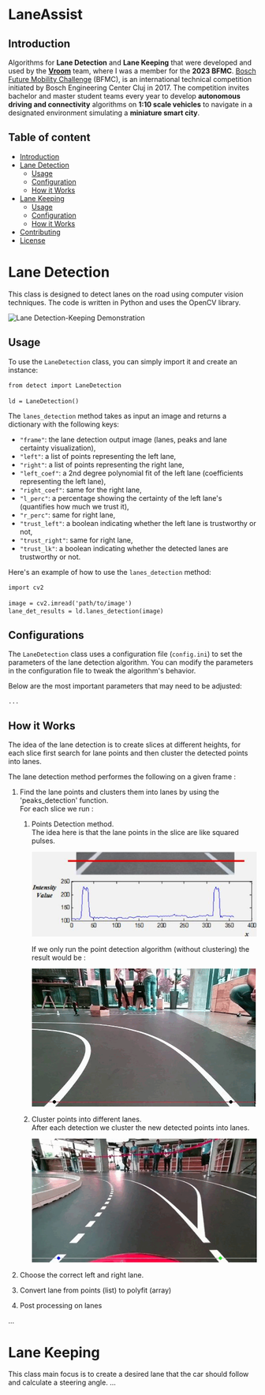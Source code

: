 # LaneAssist

## Introduction
Algorithms for **Lane Detection** and **Lane Keeping** that were developed and used by the **[Vroom](https://vroom.web.auth.gr/)** team, where I was a member for the **2023 BFMC**. [Bosch Future Mobility Challenge](https://boschfuturemobility.com/) (BFMC), is an international technical competition initiated by Bosch Engineering Center Cluj in 2017. 
The competition invites bachelor and master student teams every year to develop **autonomous driving and connectivity** algorithms on **1:10 scale vehicles** to navigate in a designated environment simulating a **miniature smart city**. 



## Table of content
- [Introduction](#introduction)
- [Lane Detection](#lane-detection)
    - [Usage](#usage)
    - [Configuration](#configurations)
    - [How it Works](#how-it-works)
- [Lane Keeping](#lane-detection)
    - [Usage](#usage)
    - [Configuration](#configurations)
    - [How it Works](#how-it-works)
- [Contributing](#contributing)
- [License](#license)



# Lane Detection 
This class is designed to detect lanes on the road using computer vision techniques. The code is written in Python and uses the OpenCV library.

![Lane Detection-Keeping Demonstration](/gifs/result_fast.gif)

## Usage

To use the `LaneDetection` class, you can simply import it and create an instance:
```
from detect import LaneDetection

ld = LaneDetection()
```
The `lanes_detection` method takes as input an image and returns a dictionary with the following keys:

- `"frame"`: the lane detection output image (lanes, peaks and lane certainty visualization),
- `"left"`: a list of points representing the left lane,
- `"right"`: a list of points representing the right lane,
- `"left_coef"`: a 2nd degree polynomial fit of the left lane (coefficients representing the left lane),
- `"right_coef"`: same for the right lane,
- `"l_perc"`: a percentage showing the certainty of the left lane's (quantifies how much we trust it),
- `"r_perc"`: same for right lane,
- `"trust_left"`: a boolean indicating whether the left lane is trustworthy or not,
- `"trust_right"`: same for right lane,
- `"trust_lk"`: a boolean indicating whether the detected lanes are trustworthy or not.

Here's an example of how to use the `lanes_detection` method:
```
import cv2

image = cv2.imread('path/to/image')
lane_det_results = ld.lanes_detection(image)
```

## Configurations
The `LaneDetection` class uses a configuration file (`config.ini`) to set the parameters of the lane detection algorithm. You can modify the parameters in the configuration file to tweak the algorithm's behavior.

Below are the most important parameters that may need to be adjusted:
```
...
```


##  How it Works

The idea of the lane detection is to create slices at different heights, for each slice first search for lane points and then cluster the detected points into lanes.

Τhe lane detection method performes the following on a given frame : <br/>
1. Find the lane points and clusters them into lanes by using the 'peaks_detection' function. <br/>
    For each slice we run : 
    1. Points Detection method. <br/>
        The idea here is that the lane points in the slice are like squared pulses.

        ![Slice values](/image_repository/histogram_values.jpg)
    
        <!-- TODO: Histogram function implementation -->

        If we only run the point detection algorithm (without clustering) the result would be : 

        ![points detection vis](/gifs/slices_point_detection_visualization.gif)
    

    2. Cluster points into different lanes. <br/>
        After each detection we cluster the new detected points into lanes.

        ![points clustering vis](/gifs/clustering_visualization.gif)

    
    
2. Choose the correct left and right lane. 

3. Convert lane from points (list) to polyfit (array)

4. Post processing on lanes


...

# Lane Keeping
This class main focus is to create a desired lane that the car should follow and calculate a steering angle. 
...